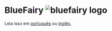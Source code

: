 # BlueFairy ![bluefairy logo](/assets/logo.svg)

Leia isso em [português](/README.pt_BR.md) ou [inglês](/README.md).
